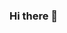 ### Hi there 👋

<!--
**paulgillpc/paulgillpc** is a ✨ _special_ ✨ repository because its `README.md` (this file) appears on your GitHub profile.

Here are some ideas to get you started:

- 🔭 I’m currently working on creating an app that can provide the common man/woman the same financial information as the major hedgefunds and banks so they can make better finance and profitable investment decisions.
- 🌱 I’m currently learning blockchain development, financial data science and machine learning
- 👯 I’m looking to collaborate on Fintech Projects, Ethereum Smart Contracts, and LegalTech Projects
- 🤔 I’m looking for help with creating a legal tech app that can provide access to individuals with legal problems. 
- 📫 How to reach me: paulgillpc@gmail.com
-->
